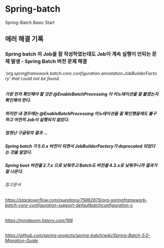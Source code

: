 # Spring-batch
Spring-Batch Basic Start


## 에러 해결 기록
### Spring batch 의 Job을 잘 작성하였는데도 Job이 계속 실행이 안되는 문제 발생 - Spring Batch 버전 문제 해결
###### 'org.springframework.batch.core.configuration.annotation.JobBuilderFactory' that could not be found.
##### 가장 먼저 확인해야 할 것은 @EnableBatchProcessing 이 어노테이션을 잘 붙였는지 확인해야 한다.
##### 하지만 내 경우에는 @EnableBatchProcessing 어노테이션을 잘 확인했음에도 불구하고 여전히 Job이 실행되지 않았다.
##### 엄청난 구글링의 결과 ...
##### Spring batch 가 5.0.x 버전이 되면서 JobBuilderFactory가 deprecated 되었다는 것을 알았다.
##### Spring boot 버전을 2.7.x 으로 낮춰주고 Batch도 버전을 4.3.x로 낮춰주니까 결과가 잘 나온다.

###### 참고문서
###### https://stackoverflow.com/questions/75882879/org-springframework-batch-core-configuration-support-defaultbatchconfiguration-c
###### https://mindasom.tistory.com/168
###### https://github.com/spring-projects/spring-batch/wiki/Spring-Batch-5.0-Migration-Guide

